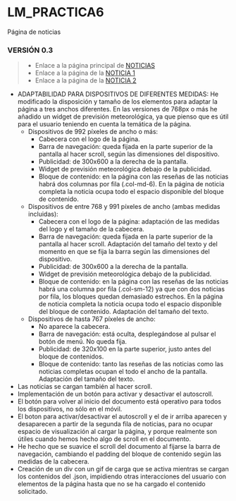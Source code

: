 # LM_PRACTICA6
Página de noticias

### VERSIÓN 0.3 

> * Enlace a la página principal de [NOTICIAS](https://rawgit.com/MariaAdrover/LM_PRACTICA6/v0.3/news.html)
> * Enlace a la página de la [NOTICIA 1](https://rawgit.com/MariaAdrover/LM_PRACTICA6/v0.3/news1.html)
> * Enlace a la página de la [NOTICIA 2](https://rawgit.com/MariaAdrover/LM_PRACTICA6/v0.3/news2.html)

* ADAPTABILIDAD PARA DISPOSITIVOS DE DIFERENTES MEDIDAS:
He modificado la disposición y tamaño de los elementos para adaptar la página a tres anchos diferentes. En las versiones de 768px o más he añadido un widget de previsión meteorológica, ya que pienso que es útil para el usuario teniendo en cuenta la temática de la página.
  * Dispositivos de 992 píxeles de ancho o más:
    * Cabecera con el logo de la página.
    * Barra de navegación: queda fijada en la parte superior de la pantalla al hacer scroll, según las dimensiones del dispositivo.
    * Publicidad: de 300x600 a la derecha de la pantalla.
    * Widget de previsión meteorológica debajo de la publicidad.
    * Bloque de contenido: en la página con las reseñas de las noticias habrá dos columnas por fila (.col-md-6). En la página de noticia completa la noticia ocupa todo el espacio disponible del bloque de contenido.
  * Dispositivos de entre 768 y 991 píxeles de ancho (ambas medidas incluidas):  
    * Cabecera con el logo de la página: adaptación de las medidas del logo y el tamaño de la cabecera.
    * Barra de navegación: queda fijada en la parte superior de la pantalla al hacer scroll. Adaptación del tamaño del texto y del momento en que se fija la barra según las dimensiones del dispositivo.
    * Publicidad: de 300x600 a la derecha de la pantalla.
    * Widget de previsión meteorológica debajo de la publicidad.
    * Bloque de contenido: en la página con las reseñas de las noticias habrá una columna por fila (.col-sm-12) ya que con dos noticias por fila, los bloques quedan demasiado estrechos. En la página de noticia completa la noticia ocupa todo el espacio disponible del bloque de contenido. Adaptación del tamaño del texto.
  * Dispositivos de hasta 767 píxeles de ancho:
    * No aparece la cabecera. 
    * Barra de navegación: está oculta, desplegándose al pulsar el botón de menú. No queda fija. 
    * Publicidad: de 320x100 en la parte superior, justo antes del bloque de contenidos.
    * Bloque de contenido: tanto las reseñas de las noticias como las noticias completas ocupan el todo el ancho de la pantalla. Adaptación del tamaño del texto.
* Las noticias se cargan también al hacer scroll.
* Implementación de un botón para activar y desactivar el autoscroll.
* El botón para volver al inicio del documento está operativo para todos los dispositivos, no sólo en el móvil.
* El boton para activar/desactivar el autoscroll y el de ir arriba aparecen y desaparecen a partir de la segunda fila de noticias, para no ocupar espacio de visualización al cargar la página, y porque realmente son útiles cuando hemos hecho algo de scroll en el documento.
* He hecho que se suavice el scroll del documento al fijarse la barra de navegación, cambiando el padding del bloque de contenido según las medidas de la cabecera. 
* Creación de un div con un gif de carga que se activa mientras se cargan los contenidos del .json, impidiendo otras interacciones del usuario con elementos de la página hasta que no se ha cargado el contenido solicitado.
